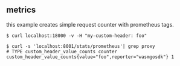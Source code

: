 
## metrics

this example creates simple request counter with prometheus tags.

```
$ curl localhost:18000 -v -H "my-custom-header: foo" 

$ curl -s 'localhost:8001/stats/prometheus'| grep proxy
# TYPE custom_header_value_counts counter
custom_header_value_counts{value="foo",reporter="wasmgosdk"} 1
```

